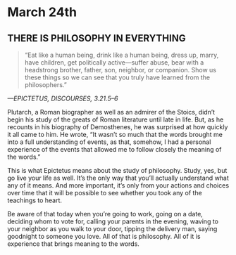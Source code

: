 # March 24th
## THERE IS PHILOSOPHY IN EVERYTHING

> “Eat like a human being, drink like a human being, dress up, marry, have children, get politically active—suffer abuse, bear with a headstrong brother, father, son, neighbor, or companion. Show us these things so we can see that you truly have learned from the philosophers.”

*—EPICTETUS, DISCOURSES, 3.21.5–6*

Plutarch, a Roman biographer as well as an admirer of the Stoics, didn’t begin his study of the greats of Roman literature until late in life. But, as he recounts in his biography of Demosthenes, he was surprised at how quickly it all came to him. He wrote, “It wasn’t so much that the words brought me into a full understanding of events, as that, somehow, I had a personal experience of the events that allowed me to follow closely the meaning of the words.”

This is what Epictetus means about the study of philosophy. Study, yes, but go live your life as well. It’s the only way that you’ll actually understand what any of it means. And more important, it’s only from your actions and choices over time that it will be possible to see whether you took any of the teachings to heart.

Be aware of that today when you’re going to work, going on a date, deciding whom to vote for, calling your parents in the evening, waving to your neighbor as you walk to your door, tipping the delivery man, saying goodnight to someone you love. All of that is philosophy. All of it is experience that brings meaning to the words.

